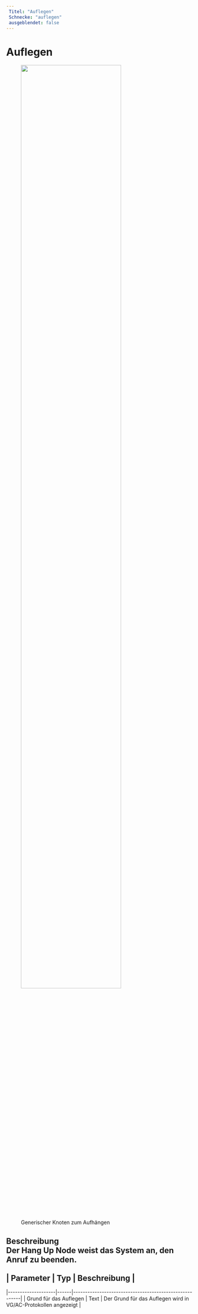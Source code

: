 ```yaml
---
 Titel: "Auflegen" 
 Schnecke: "auflegen" 
 ausgeblendet: false 
---
```

# Auflegen

<figure>
  <img class="image-center" src="{{config.site_url}}ai/flow-nodes/images/generic-voice/hang-up.png" width="80%" />
  <figcaption>Generischer Knoten zum Aufhängen</figcaption>
</figure>

## Beschreibung<div class="divider"></div>Der Hang Up Node weist das System an, den Anruf zu beenden.<br/><br/>| Parameter | Typ | Beschreibung |
|--------------------|------|--------------------------------------------------------|
| Grund für das Auflegen | Text | Der Grund für das Auflegen wird in VG/AC-Protokollen angezeigt |